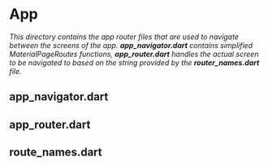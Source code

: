 # App

*This directory contains the app router files that are used to navigate between the screens of the app. **app_navigator.dart** contains simplified MaterialPageRoutes functions, **app_router.dart** handles the actual screen to be navigated to based on the string provided by the **router_names.dart** file.*


## app_navigator.dart

## app_router.dart

## route_names.dart